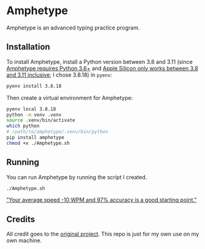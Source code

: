 # Amphetype

Amphetype is an advanced typing practice program.

## Installation

To install Amphetype, install a Python version between 3.8 and 3.11 (since [Amphetype requires Python 3.6+](https://gitlab.com/franksh/amphetype#gnulinux) and [Apple Silicon only works between 3.8 and 3.11 inclusive](https://github.com/pypa/cibuildwheel?tab=readme-ov-file#what-does-it-do); I chose 3.8.18) in `pyenv`:

```bash
pyenv install 3.8.18
```

Then create a virtual environment for Amphetype:

```bash
pyenv local 3.8.18
python -m venv .venv
source .venv/bin/activate
which python
# /path/to/amphetype/.venv/bin/python
pip install amphetype
chmod +x ./Amphetype.sh
```

## Running

You can run Amphetype by running the script I created.

```bash
./Amphetype.sh
```

["Your average speed -10 WPM and 97% accuracy is a good starting point."](https://forum.colemak.com/topic/2201-training-with-amphetype/)

## Credits

All credit goes to the [original project](https://gitlab.com/franksh/amphetype). This repo is just for my own use on my own machine.
